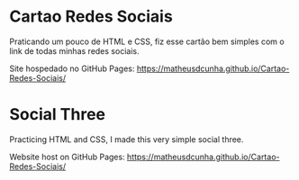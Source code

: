 # Cartao Redes Sociais

Praticando um pouco de HTML e CSS, fiz esse cartão bem simples com o link de todas minhas redes sociais.

Site hospedado no GitHub Pages:
https://matheusdcunha.github.io/Cartao-Redes-Sociais/

# Social Three

Practicing HTML and CSS, I made this very simple social three.

Website host on GitHub Pages:
https://matheusdcunha.github.io/Cartao-Redes-Sociais/

